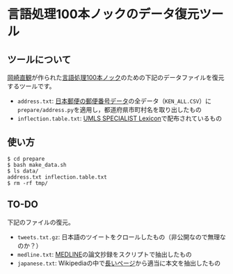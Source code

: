# 言語処理100本ノックのデータ復元ツール

## ツールについて

[岡崎直観](http://www.chokkan.org/)が作られた[言語処理100本ノック](http://www.cl.ecei.tohoku.ac.jp/index.php?言語処理100本ノック)のための下記のデータファイルを復元するツールです。

* `address.txt`: [日本郵便の郵便番号データ](http://www.post.japanpost.jp/zipcode/dl/readme.html)の全データ（`KEN_ALL.CSV`）に`prepare/address.py`を適用し，都道府県市町村名を取り出したもの
* `inflection.table.txt`: [UMLS SPECIALIST Lexicon](http://www.nlm.nih.gov/pubs/factsheets/umlslex.html)で配布されているもの

## 使い方

	$ cd prepare
	$ bash make_data.sh
	$ ls data/
	address.txt	inflection.table.txt
	$ rm -rf tmp/

## TO-DO

下記のファイルの復元。

* `tweets.txt.gz`: 日本語のツイートをクロールしたもの（非公開なので無理なのか？）
* `medline.txt`: [MEDLINE](http://www.nlm.nih.gov/pubs/factsheets/medline.html)の論文抄録をスクリプトで抽出したもの
* `japanese.txt`: Wikipediaの中で[長いページ](http://ja.wikipedia.org/wiki/特別:長いページ)から適当に本文を抽出したもの
